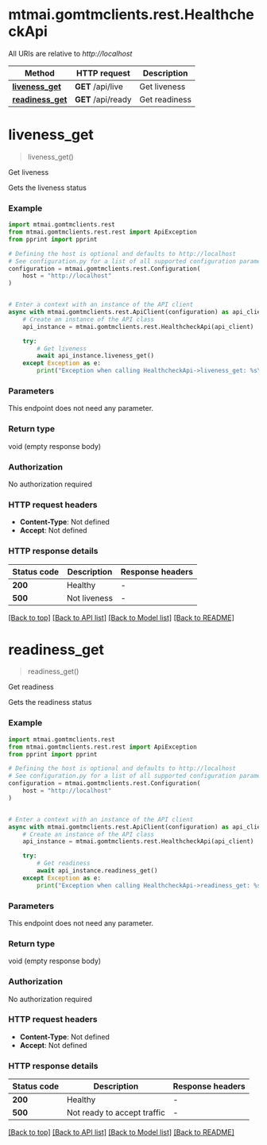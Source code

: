 # mtmai.gomtmclients.rest.HealthcheckApi

All URIs are relative to *http://localhost*

Method | HTTP request | Description
------------- | ------------- | -------------
[**liveness_get**](HealthcheckApi.md#liveness_get) | **GET** /api/live | Get liveness
[**readiness_get**](HealthcheckApi.md#readiness_get) | **GET** /api/ready | Get readiness


# **liveness_get**
> liveness_get()

Get liveness

Gets the liveness status

### Example


```python
import mtmai.gomtmclients.rest
from mtmai.gomtmclients.rest.rest import ApiException
from pprint import pprint

# Defining the host is optional and defaults to http://localhost
# See configuration.py for a list of all supported configuration parameters.
configuration = mtmai.gomtmclients.rest.Configuration(
    host = "http://localhost"
)


# Enter a context with an instance of the API client
async with mtmai.gomtmclients.rest.ApiClient(configuration) as api_client:
    # Create an instance of the API class
    api_instance = mtmai.gomtmclients.rest.HealthcheckApi(api_client)

    try:
        # Get liveness
        await api_instance.liveness_get()
    except Exception as e:
        print("Exception when calling HealthcheckApi->liveness_get: %s\n" % e)
```



### Parameters

This endpoint does not need any parameter.

### Return type

void (empty response body)

### Authorization

No authorization required

### HTTP request headers

 - **Content-Type**: Not defined
 - **Accept**: Not defined

### HTTP response details

| Status code | Description | Response headers |
|-------------|-------------|------------------|
**200** | Healthy |  -  |
**500** | Not liveness |  -  |

[[Back to top]](#) [[Back to API list]](../README.md#documentation-for-api-endpoints) [[Back to Model list]](../README.md#documentation-for-models) [[Back to README]](../README.md)

# **readiness_get**
> readiness_get()

Get readiness

Gets the readiness status

### Example


```python
import mtmai.gomtmclients.rest
from mtmai.gomtmclients.rest.rest import ApiException
from pprint import pprint

# Defining the host is optional and defaults to http://localhost
# See configuration.py for a list of all supported configuration parameters.
configuration = mtmai.gomtmclients.rest.Configuration(
    host = "http://localhost"
)


# Enter a context with an instance of the API client
async with mtmai.gomtmclients.rest.ApiClient(configuration) as api_client:
    # Create an instance of the API class
    api_instance = mtmai.gomtmclients.rest.HealthcheckApi(api_client)

    try:
        # Get readiness
        await api_instance.readiness_get()
    except Exception as e:
        print("Exception when calling HealthcheckApi->readiness_get: %s\n" % e)
```



### Parameters

This endpoint does not need any parameter.

### Return type

void (empty response body)

### Authorization

No authorization required

### HTTP request headers

 - **Content-Type**: Not defined
 - **Accept**: Not defined

### HTTP response details

| Status code | Description | Response headers |
|-------------|-------------|------------------|
**200** | Healthy |  -  |
**500** | Not ready to accept traffic |  -  |

[[Back to top]](#) [[Back to API list]](../README.md#documentation-for-api-endpoints) [[Back to Model list]](../README.md#documentation-for-models) [[Back to README]](../README.md)

